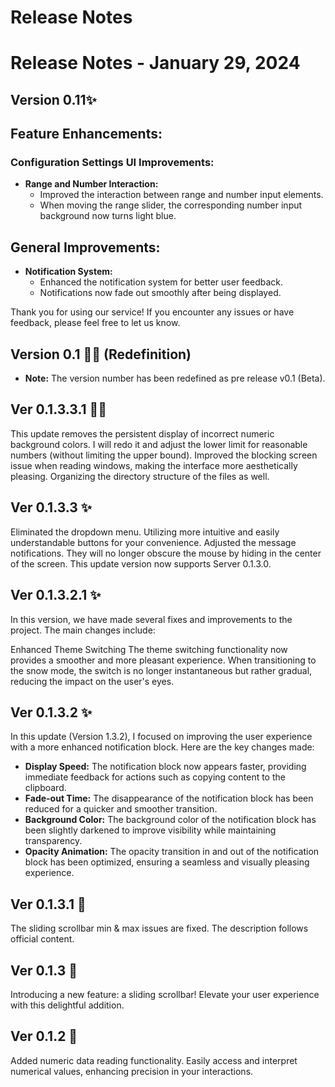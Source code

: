 # Release Notes

# Release Notes - January 29, 2024
## Version 0.11✨

## Feature Enhancements:
### Configuration Settings UI Improvements:

- **Range and Number Interaction:**
  - Improved the interaction between range and number input elements.
  - When moving the range slider, the corresponding number input background now turns light blue.

## General Improvements:

- **Notification System:**
  - Enhanced the notification system for better user feedback.
  - Notifications now fade out smoothly after being displayed.

Thank you for using our service! If you encounter any issues or have feedback, please feel free to let us know.


## Version 0.1 🔧✨ (Redefinition)

- **Note:** The version number has been redefined as pre release v0.1 (Beta).

## Ver 0.1.3.3.1 🔧✨

This update removes the persistent display of incorrect numeric background colors. I will redo it and adjust the lower limit for reasonable numbers (without limiting the upper bound).
Improved the blocking screen issue when reading windows, making the interface more aesthetically pleasing.
Organizing the directory structure of the files as well.

## Ver 0.1.3.3 ✨

Eliminated the dropdown menu. Utilizing more intuitive and easily understandable buttons for your convenience.
Adjusted the message notifications. They will no longer obscure the mouse by hiding in the center of the screen.
This update version now supports Server 0.1.3.0.

## Ver 0.1.3.2.1 ✨

In this version, we have made several fixes and improvements to the project. The main changes include:

Enhanced Theme Switching
The theme switching functionality now provides a smoother and more pleasant experience. When transitioning to the snow mode, the switch is no longer instantaneous but rather gradual, reducing the impact on the user's eyes.

## Ver 0.1.3.2 ✨

In this update (Version 1.3.2), I focused on improving the user experience with a more enhanced notification block. Here are the key changes made:
- **Display Speed:** The notification block now appears faster, providing immediate feedback for actions such as copying content to the clipboard.
- **Fade-out Time:** The disappearance of the notification block has been reduced for a quicker and smoother transition.
- **Background Color:** The background color of the notification block has been slightly darkened to improve visibility while maintaining transparency.
- **Opacity Animation:** The opacity transition in and out of the notification block has been optimized, ensuring a seamless and visually pleasing experience.

## Ver 0.1.3.1 🔧

The sliding scrollbar min & max issues are fixed.
The description follows official content.

## Ver 0.1.3 🚀

Introducing a new feature: a sliding scrollbar! Elevate your user experience with this delightful addition.

## Ver 0.1.2 🚀

Added numeric data reading functionality. Easily access and interpret numerical values, enhancing precision in your interactions.
